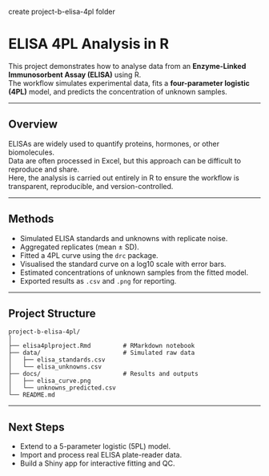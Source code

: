 create project-b-elisa-4pl folder
# ELISA 4PL Analysis in R

This project demonstrates how to analyse data from an **Enzyme-Linked Immunosorbent Assay (ELISA)** using R.  
The workflow simulates experimental data, fits a **four-parameter logistic (4PL)** model, and predicts the concentration of unknown samples.

---

## Overview
ELISAs are widely used to quantify proteins, hormones, or other biomolecules.  
Data are often processed in Excel, but this approach can be difficult to reproduce and share.  
Here, the analysis is carried out entirely in R to ensure the workflow is transparent, reproducible, and version-controlled.

---

## Methods
- Simulated ELISA standards and unknowns with replicate noise.  
- Aggregated replicates (mean ± SD).  
- Fitted a 4PL curve using the `drc` package.  
- Visualised the standard curve on a log10 scale with error bars.  
- Estimated concentrations of unknown samples from the fitted model.  
- Exported results as `.csv` and `.png` for reporting.  

---

## Project Structure
```
project-b-elisa-4pl/
│
├── elisa4plproject.Rmd         # RMarkdown notebook
├── data/                       # Simulated raw data
│   ├── elisa_standards.csv
│   └── elisa_unknowns.csv
├── docs/                       # Results and outputs
│   ├── elisa_curve.png
│   └── unknowns_predicted.csv
└── README.md
```

---

## Next Steps
- Extend to a 5-parameter logistic (5PL) model.  
- Import and process real ELISA plate-reader data.  
- Build a Shiny app for interactive fitting and QC.
